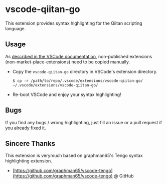 # vscode-qiitan-go

This extension provides syntax highlighting for the Qiitan scripting language.

## Usage

As [described in the VSCode documentation](https://code.visualstudio.com/api/working-with-extensions/publishing-extension#your-extension-folder), non-published extensions (non-market-place-extensions) need to be copied manually.

- Copy the `vscode-qiitan-go` directory in VSCode's extension directory.
    ```shellsession
    $ cp -r /path/to/repo/.vscode/extensions/vscode-qiitan-go/ ~/.vscode/extensions/vscode-qiitan-go/
    ```
- Re-boot VSCode and enjoy your syntax highlighting!

## Bugs

If you find any bugs / wrong highlighting, just fill an issue or a pull request if you already fixed it.

## Sincere Thanks

This extension is verymuch based on graphman65's Tengo syntax highlighting extension.

- [https://github.com/graphman65/vscode-tengo](https://github.com/graphman65/vscode-tengo) @ GitHub
